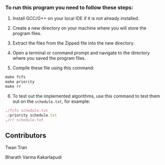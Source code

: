 ### To run this program you need to follow these steps:

1. Install GCC/G++ on your local IDE if it is not already installed. 

2. Create a new directory on your machine where you will store the program files.

3. Extract the files from the Zipped file into the new directory.

4. Open a terminal or command prompt and navigate to the directory where you saved the program files.

5. Compile these file using this command:

```ruby
make fcfs
make priority
make rr
```

6. To test out the implemented algorithms, use this command to test them out on the `schedule.txt`, for example:

```ruby
./fcfs schedule.txt
./priority schedule.txt
./rr schedule.txt
```

## Contributors

Twan Tran

Bharath Varma Kakarlapudi